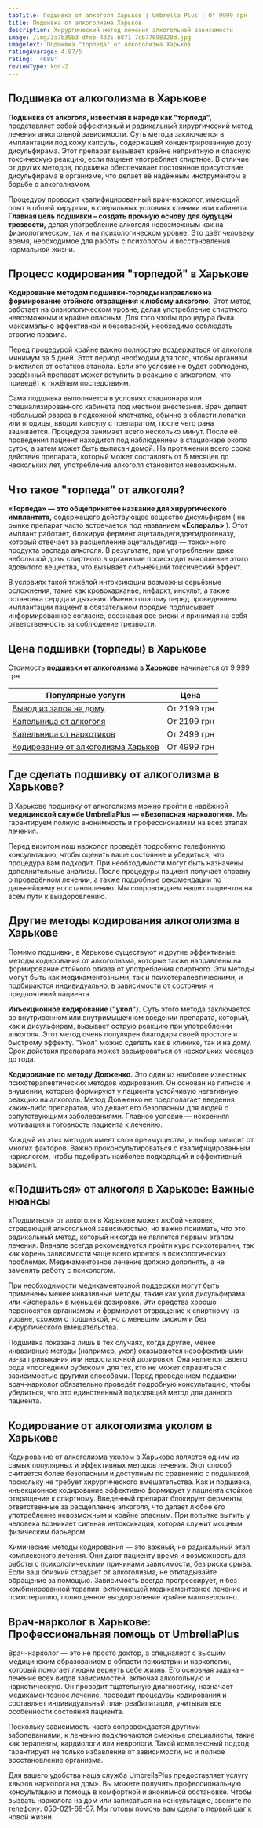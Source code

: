 ```yaml
---
tabTitle: Подшивка от алкоголя Харьков | Umbrella Plus | От 9999 грн
title: Подшивка от алкоголизма Харьков
description: Хирургический метод лечения алкогольной зависимости
image: /img/3a7b35b3-dfeb-4d25-b871-7eb77098320d.jpg
imageText: Подшивка "торпеда" от алкоголизма Харьков
ratingAvarage: 4.97/5
rating: '4689'
reviewType: kod-2
---
```


## Подшивка от алкоголизма в Харькове

**Подшивка от алкоголя, известная в народе как "торпеда",** представляет собой эффективный и радикальный хирургический метод лечения алкогольной зависимости. Суть метода заключается в имплантации под кожу капсулы, содержащей концентрированную дозу дисульфирама. Этот препарат вызывает крайне неприятную и опасную токсическую реакцию, если пациент употребляет спиртное. В отличие от других методов, подшивка обеспечивает постоянное присутствие дисульфирама в организме, что делает её надёжным инструментом в борьбе с алкоголизмом.

Процедуру проводит квалифицированный врач-нарколог, имеющий опыт в общей хирургии, в стерильных условиях клиники или кабинета.  **Главная цель подшивки – создать прочную основу для будущей трезвости,** делая употребление алкоголя невозможным как на физиологическом, так и на психологическом уровне. Это даёт человеку время, необходимое для работы с психологом и восстановления нормальной жизни.

## Процесс кодирования "торпедой" в Харькове

**Кодирование методом подшивки-торпеды направлено на формирование стойкого отвращения к любому алкоголю.** Этот метод работает на физиологическом уровне, делая употребление спиртного невозможным и крайне опасным. Для того чтобы процедура была максимально эффективной и безопасной, необходимо соблюдать строгие правила.

Перед процедурой крайне важно полностью воздержаться от алкоголя минимум за 5 дней. Этот период необходим для того, чтобы организм очистился от остатков этанола. Если это условие не будет соблюдено, введённый препарат может вступить в реакцию с алкоголем, что приведёт к тяжёлым последствиям.

Сама подшивка выполняется в условиях стационара или специализированного кабинета под местной анестезией. Врач делает небольшой разрез в подкожной клетчатке, обычно в области лопатки или ягодицы, вводит капсулу с препаратом, после чего рана зашивается. Процедура занимает всего несколько минут. После её проведения пациент находится под наблюдением в стационаре около суток, а затем может быть выписан домой. На протяжении всего срока действия препарата, который может составлять от 6 месяцев до нескольких лет, употребление алкоголя становится невозможным.

## Что такое "торпеда" от алкоголя?

**«Торпеда» — это общепринятое название для хирургического имплантата,** содержащего действующее вещество дисульфирам ( на рынке препарат часто встречается под названием **«Еспераль»** ). Этот имплант работает, блокируя фермент ацетальдегиддегидрогеназу, который отвечает за расщепление ацетальдегида — токсичного продукта распада алкоголя. В результате, при употреблении даже небольшой дозы спиртного в организме происходит накопление этого ядовитого вещества, что вызывает сильнейший токсический эффект.

В условиях такой тяжёлой интоксикации возможны серьёзные осложнения, такие как кровохарканье, инфаркт, инсульт, а также остановка сердца и дыхания. Именно поэтому перед проведением имплантации пациент в обязательном порядке подписывает информированное согласие, осознавая все риски и принимая на себя ответственность за соблюдение трезвости.

## Цена подшивки (торпеды) в Харькове

Стоимость **подшивки от алкоголизма в Харькове** начинается от 9 999 грн.

| Популярные услуги                                                                                          | Цена        |
| ---------------------------------------------------------------------------------------------------------- | ----------- |
| [Вывод из запоя на дому](https://umbrella-plus.com.ua/kharkiv/vivod-iz-zapoia-na-domy-kharkiv/)            | От 2199 грн |
| [Капельница от алкоголя](https://umbrella-plus.com.ua/kharkiv/kapelnica_ot_alkogola_na_domy_kharkiv/)      | От 2199 грн |
| [Капельница от наркотиков](https://umbrella-plus.com.ua/kharkiv/kap-ot-nark-kharkiv/)                      | От 2499 грн |
| [Кодирование от алкоголизма Харьков](https://umbrella-plus.com.ua/kharkiv/kodirovka-ot-alkogolia-kharkiv/) | От 4999 грн |

## Где сделать подшивку от алкоголизма в Харькове?

В Харькове подшивку от алкоголизма можно пройти в надёжной **медицинской службе UmbrellaPlus — «Безопасная наркология».** Мы гарантируем полную анонимность и профессионализм на всех этапах лечения.

Перед визитом наш нарколог проведёт подробную телефонную консультацию, чтобы оценить ваше состояние и убедиться, что процедура вам подходит. При необходимости могут быть назначены дополнительные анализы. После процедуры пациент получает справку о проведённом лечении, а также подробные рекомендации по дальнейшему восстановлению. Мы сопровождаем наших пациентов на всём пути к выздоровлению.

## Другие методы кодирования алкоголизма в Харькове

Помимо подшивки, в Харькове существуют и другие эффективные методы кодирования от алкоголизма, которые также направлены на формирование стойкого отказа от употребления спиртного. Эти методы могут быть как медикаментозными, так и психотерапевтическими, и подбираются индивидуально, в зависимости от состояния и предпочтений пациента.

**Инъекционное кодирование ("укол").** Суть этого метода заключается во внутривенном или внутримышечном введении препарата, который, как и дисульфирам, вызывает острую реакцию при употреблении алкоголя. Этот метод очень популярен благодаря своей простоте и быстрому эффекту. "Укол" можно сделать как в клинике, так и на дому. Срок действия препарата может варьироваться от нескольких месяцев до года.

**Кодирование по методу Довженко.** Это один из наиболее известных психотерапевтических методов кодирования. Он основан на гипнозе и внушении, которые формируют у пациента устойчивую негативную реакцию на алкоголь. Метод Довженко не предполагает введения каких-либо препаратов, что делает его безопасным для людей с сопутствующими заболеваниями. Главное условие — искренняя мотивация и готовность пациента к лечению.

Каждый из этих методов имеет свои преимущества, и выбор зависит от многих факторов. Важно проконсультироваться с квалифицированным наркологом, чтобы подобрать наиболее подходящий и эффективный вариант.

## «Подшиться» от алкоголя в Харькове: Важные нюансы

«Подшиться» от алкоголя в Харькове может любой человек, страдающий алкогольной зависимостью, но важно понимать, что это радикальный метод, который никогда не является первым этапом лечения. Вначале всегда рекомендуется пройти курс психотерапии, так как корень зависимости чаще всего кроется в психологических проблемах. Медикаментозное лечение должно дополнять, а не заменять работу с психологом.

При необходимости медикаментозной поддержки могут быть применены менее инвазивные методы, такие как укол дисульфирама или «Эспераль» в меньшей дозировке. Эти средства хорошо переносятся организмом и формируют отвращение к спиртному на уровне, схожем с подшивкой, но с меньшим риском и без хирургического вмешательства.

Подшивка показана лишь в тех случаях, когда другие, менее инвазивные методы (например, укол) оказываются неэффективными из-за привыкания или недостаточной дозировки. Она является своего рода «последним рубежом» для тех, кто не может справиться с зависимостью другими способами. Перед проведением подшивки врач-нарколог обязательно проведёт подробную консультацию, чтобы убедиться, что это единственный подходящий метод для данного пациента.

## Кодирование от алкоголизма уколом в Харькове

Кодирование от алкоголизма уколом в Харькове является одним из самых популярных и эффективных методов лечения. Этот способ считается более безопасным и доступным по сравнению с подшивкой, поскольку не требует хирургического вмешательства. Как и подшивка, инъекционное кодирование эффективно формирует у пациента стойкое отвращение к спиртному. Введенный препарат блокирует ферменты, ответственные за расщепление алкоголя, что делает любое его употребление невозможным и крайне опасным. При попытке выпить у человека возникает сильная интоксикация, которая служит мощным физическим барьером.

Химические методы кодирования — это важный, но радикальный этап комплексного лечения. Они дают пациенту время и возможность для работы с психологическими причинами зависимости, без риска срыва. Если ваш близкий страдает от алкоголизма, не откладывайте обращение за помощью. Зависимость всегда прогрессирует, и без комбинированной терапии, включающей медикаментозное лечение и психотерапию, полноценное выздоровление крайне маловероятно.

## Врач-нарколог в Харькове: Профессиональная помощь от UmbrellaPlus

Врач-нарколог — это не просто доктор, а специалист с высшим медицинским образованием в области психиатрии и наркологии, который помогает людям вернуть себе жизнь. Его основная задача – лечение всех видов зависимостей, включая алкогольную и наркотическую. Он проводит тщательную диагностику, назначает медикаментозное лечение, проводит процедуры кодирования и составляет индивидуальный план реабилитации, учитывая все особенности состояния пациента.

Поскольку зависимость часто сопровождается другими заболеваниями, к лечению подключаются смежные специалисты, такие как терапевты, кардиологи или неврологи. Такой комплексный подход гарантирует не только избавление от зависимости, но и полное восстановление организма.

Для вашего удобства наша служба UmbrellaPlus предоставляет услугу «вызов нарколога на дом». Вы можете получить профессиональную консультацию и помощь в комфортной и анонимной обстановке. Чтобы вызвать нарколога на дом или записаться на консультацию, звоните по телефону: 050-021-69-57. Мы готовы помочь вам сделать первый шаг к новой жизни.
